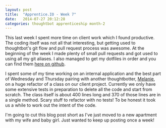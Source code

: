 ```yaml
---
layout: post
title:  "Apprentice.IO - Week 7"
date:   2014-07-27 20:12:28
categories: thoughtbot apprenticeship month-2
---
```


This last week I spent more time on client work which I found productive. The
coding itself was not all that interesting, but getting used to thoughtbot's git
flow and pull request process was awesome. At the beginning of the week I made
plenty of small pull requests and got used to using all my git aliases. I also
managed to get my dotfiles in order and you can find them [here on
github](https://github.com/MattMSumner/dotfiles).

I spent some of my time working on an internal application and the best part of
Wednesday and Thursday pairing with another thoughtbotter,
[Melanie](http://www.melaniegilman.com/), on a huge refactor of a class on our
client project. Currently we only have some extensive tests in preparation to
delete all the code and start from scratch. The class itself is about 400 lines
long and 370 of those lines are in a single method. Scary stuff to refactor with
no tests! To be honest it took us a while to work out the intent of the code.

I'm going to cut this blog post short as I've just moved to a new apartment with
my wife and baby girl. Just wanted to keep up posting once a week!
